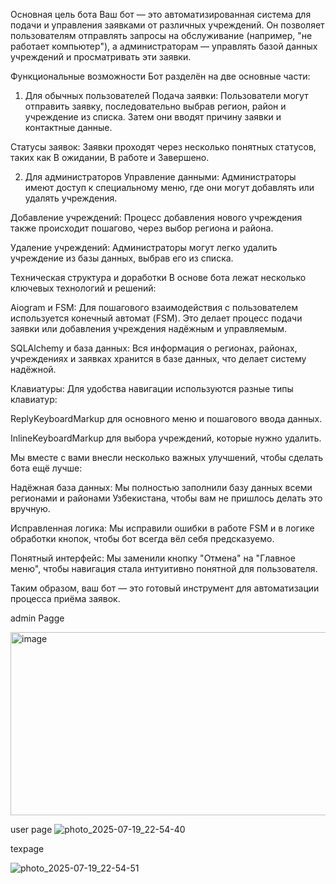 Основная цель бота
Ваш бот — это автоматизированная система для подачи и управления заявками от различных учреждений. Он позволяет пользователям отправлять запросы на обслуживание (например, "не работает компьютер"), а администраторам — управлять базой данных учреждений и просматривать эти заявки.

Функциональные возможности
Бот разделён на две основные части:

1. Для обычных пользователей
Подача заявки: Пользователи могут отправить заявку, последовательно выбрав регион, район и учреждение из списка. Затем они вводят причину заявки и контактные данные.

Статусы заявок: Заявки проходят через несколько понятных статусов, таких как В ожидании, В работе и Завершено.

2. Для администраторов
Управление данными: Администраторы имеют доступ к специальному меню, где они могут добавлять или удалять учреждения.

Добавление учреждений: Процесс добавления нового учреждения также происходит пошагово, через выбор региона и района.

Удаление учреждений: Администраторы могут легко удалить учреждение из базы данных, выбрав его из списка.

Техническая структура и доработки
В основе бота лежат несколько ключевых технологий и решений:

Aiogram и FSM: Для пошагового взаимодействия с пользователем используется конечный автомат (FSM). Это делает процесс подачи заявки или добавления учреждения надёжным и управляемым.

SQLAlchemy и база данных: Вся информация о регионах, районах, учреждениях и заявках хранится в базе данных, что делает систему надёжной.

Клавиатуры: Для удобства навигации используются разные типы клавиатур:

ReplyKeyboardMarkup для основного меню и пошагового ввода данных.

InlineKeyboardMarkup для выбора учреждений, которые нужно удалить.

Мы вместе с вами внесли несколько важных улучшений, чтобы сделать бота ещё лучше:

Надёжная база данных: Мы полностью заполнили базу данных всеми регионами и районами Узбекистана, чтобы вам не пришлось делать это вручную.

Исправленная логика: Мы исправили ошибки в работе FSM и в логике обработки кнопок, чтобы бот всегда вёл себя предсказуемо.

Понятный интерфейс: Мы заменили кнопку "Отмена" на "Главное меню", чтобы навигация стала интуитивно понятной для пользователя.

Таким образом, ваш бот — это готовый инструмент для автоматизации процесса приёма заявок.




admin Pagge 


<img width="550" height="293" alt="image" src="https://github.com/user-attachments/assets/a88a88e1-7ff5-4a57-bac0-9ea46379bea4" />


user page
![photo_2025-07-19_22-54-40](https://github.com/user-attachments/assets/c83365c8-1e2c-4b0c-afec-2045a49928f7)

texpage 

![photo_2025-07-19_22-54-51](https://github.com/user-attachments/assets/1882c070-a0dd-43db-b905-ee24bfc6f726)
